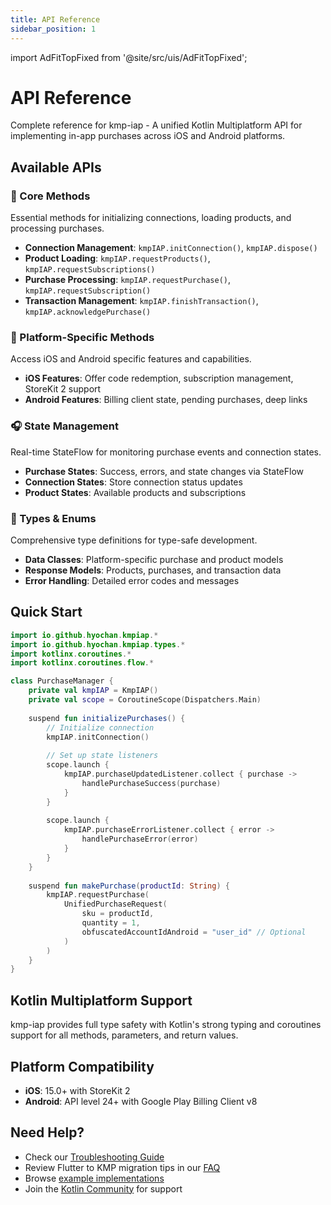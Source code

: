 ```yaml
---
title: API Reference
sidebar_position: 1
---
```


import AdFitTopFixed from '@site/src/uis/AdFitTopFixed';

# API Reference

<AdFitTopFixed />

Complete reference for kmp-iap - A unified Kotlin Multiplatform API for implementing in-app purchases across iOS and Android platforms.

## Available APIs

### 🏪 Core Methods
Essential methods for initializing connections, loading products, and processing purchases.

- **Connection Management**: `kmpIAP.initConnection()`, `kmpIAP.dispose()`
- **Product Loading**: `kmpIAP.requestProducts()`, `kmpIAP.requestSubscriptions()`
- **Purchase Processing**: `kmpIAP.requestPurchase()`, `kmpIAP.requestSubscription()`
- **Transaction Management**: `kmpIAP.finishTransaction()`, `kmpIAP.acknowledgePurchase()`

### 📱 Platform-Specific Methods
Access iOS and Android specific features and capabilities.

- **iOS Features**: Offer code redemption, subscription management, StoreKit 2 support
- **Android Features**: Billing client state, pending purchases, deep links

### 🎧 State Management
Real-time StateFlow for monitoring purchase events and connection states.

- **Purchase States**: Success, errors, and state changes via StateFlow
- **Connection States**: Store connection status updates
- **Product States**: Available products and subscriptions

### 🔧 Types & Enums
Comprehensive type definitions for type-safe development.

- **Data Classes**: Platform-specific purchase and product models
- **Response Models**: Products, purchases, and transaction data
- **Error Handling**: Detailed error codes and messages

## Quick Start

```kotlin
import io.github.hyochan.kmpiap.*
import io.github.hyochan.kmpiap.types.*
import kotlinx.coroutines.*
import kotlinx.coroutines.flow.*

class PurchaseManager {
    private val kmpIAP = KmpIAP()
    private val scope = CoroutineScope(Dispatchers.Main)
    
    suspend fun initializePurchases() {
        // Initialize connection
        kmpIAP.initConnection()
        
        // Set up state listeners
        scope.launch {
            kmpIAP.purchaseUpdatedListener.collect { purchase ->
                handlePurchaseSuccess(purchase)
            }
        }
        
        scope.launch {
            kmpIAP.purchaseErrorListener.collect { error ->
                handlePurchaseError(error)
            }
        }
    }
    
    suspend fun makePurchase(productId: String) {
        kmpIAP.requestPurchase(
            UnifiedPurchaseRequest(
                sku = productId,
                quantity = 1,
                obfuscatedAccountIdAndroid = "user_id" // Optional
            )
        )
    }
}
```

## Kotlin Multiplatform Support

kmp-iap provides full type safety with Kotlin's strong typing and coroutines support for all methods, parameters, and return values.

## Platform Compatibility

- **iOS**: 15.0+ with StoreKit 2
- **Android**: API level 24+ with Google Play Billing Client v8

## Need Help?

- Check our [Troubleshooting Guide](../guides/troubleshooting.md)
- Review Flutter to KMP migration tips in our [FAQ](../guides/faq.md)
- Browse [example implementations](https://github.com/hyochan/kmp-iap/tree/main/example)
- Join the [Kotlin Community](https://kotlinlang.org/community/) for support
